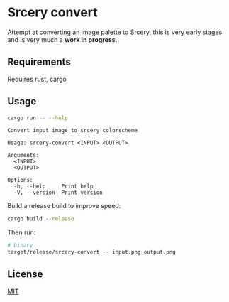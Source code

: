 Srcery convert
==============

Attempt at converting an image palette to Srcery, this is very early stages and
is very much a **work in progress**.

## Requirements

Requires rust, cargo

## Usage

```sh
cargo run -- --help
```
```
Convert input image to srcery colorscheme

Usage: srcery-convert <INPUT> <OUTPUT>

Arguments:
  <INPUT>
  <OUTPUT>

Options:
  -h, --help     Print help
  -V, --version  Print version
```

Build a release build to improve speed:
```sh
cargo build --release
```
Then run:
```sh
# binary
target/release/srcery-convert -- input.png output.png
```

## License

[MIT](LICENSE)

